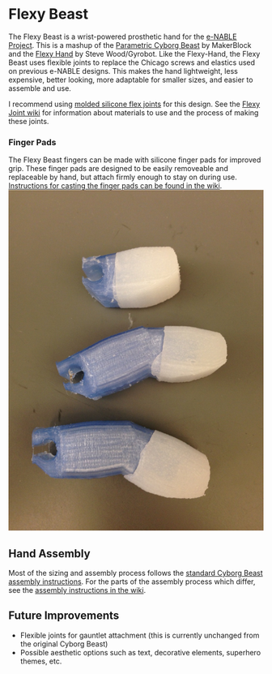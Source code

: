 Flexy Beast
===========

The Flexy Beast is a wrist-powered prosthetic hand for the [e-NABLE Project](http://enablingthefuture.org). This is a mashup of the [Parametric Cyborg Beast](http://www.thingiverse.com/thing:320173) by MakerBlock and the [Flexy Hand](http://www.thingiverse.com/thing:380665) by Steve Wood/Gyrobot. Like the Flexy-Hand, the Flexy Beast uses flexible joints to replace the Chicago screws and elastics used on previous e-NABLE designs. This makes the hand lightweight, less expensive, better looking, more adaptable for smaller sizes, and easier to assemble and use.

I recommend using [molded silicone flex joints](https://github.com/daprice/Flexy-Joint/tree/FlexyBeast) for this design. See the [Flexy Joint wiki](https://github.com/daprice/Flexy-Joint/wiki) for information about materials to use and the process of making these joints.

### Finger Pads
The Flexy Beast fingers can be made with silicone finger pads for improved grip. These finger pads are designed to be easily removeable and replaceable by hand, but attach firmly enough to stay on during use. [Instructions for casting the finger pads can be found in the wiki](https://github.com/daprice/Flexy-Beast/wiki/Finger-Pad-Casting-Instructions).
![Fingertips with the ends covered in silicone padding](fingerpads.jpg)

## Hand Assembly
Most of the sizing and assembly process follows the [standard Cyborg Beast assembly instructions](http://enablingthefuture.org/upper-limb-prosthetics/cyborg-beast/). For the parts of the assembly process which differ, see the [assembly instructions in the wiki](https://github.com/daprice/Flexy-Beast/wiki/Assembly-Instructions).


## Future Improvements
* Flexible joints for gauntlet attachment (this is currently unchanged from the original Cyborg Beast)
* Possible aesthetic options such as text, decorative elements, superhero themes, etc.
